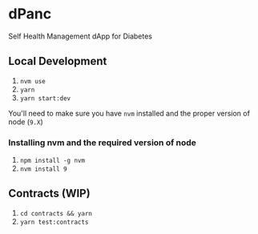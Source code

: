 # dPanc
Self Health Management dApp for Diabetes

## Local Development

1. `nvm use`
2. `yarn`
3. `yarn start:dev`

You'll need to make sure you have `nvm` installed and the proper version of node (`9.X`)

### Installing nvm and the required version of node

1. `npm install -g nvm`
2. `nvm install 9`


## Contracts (WIP)

1. `cd contracts && yarn`
2. `yarn test:contracts`
